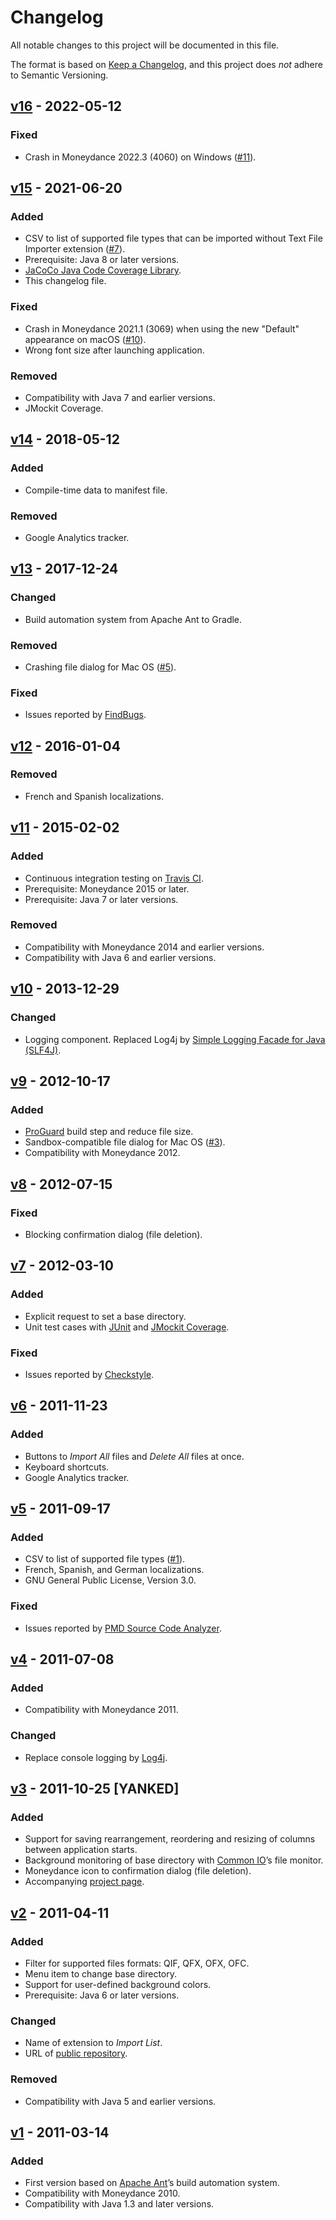 # Changelog
All notable changes to this project will be documented in this file.

The format is based on [Keep a Changelog](https://keepachangelog.com),
and this project does *not* adhere to Semantic Versioning.

## [v16] - 2022-05-12
### Fixed
- Crash in Moneydance 2022.3 (4060) on Windows ([#11]).

## [v15] - 2021-06-20
### Added
- CSV to list of supported file types that can be imported without Text File Importer extension ([#7]).
- Prerequisite: Java 8 or later versions.
- [JaCoCo Java Code Coverage Library](https://www.jacoco.org/jacoco/).
- This changelog file.

### Fixed
- Crash in Moneydance 2021.1 (3069) when using the new "Default" appearance on macOS ([#10]).
- Wrong font size after launching application.

### Removed
- Compatibility with Java 7 and earlier versions.
- JMockit Coverage.

## [v14] - 2018-05-12
### Added
- Compile-time data to manifest file.

### Removed
- Google Analytics tracker.

## [v13] - 2017-12-24
### Changed
- Build automation system from Apache Ant to Gradle.

### Removed
- Crashing file dialog for Mac OS ([#5]).

### Fixed
- Issues reported by [FindBugs](http://findbugs.sourceforge.net/).

## [v12] - 2016-01-04
### Removed
- French and Spanish localizations.

## [v11] - 2015-02-02
### Added
- Continuous integration testing on [Travis CI](https://travis-ci.org/my-flow/importlist).
- Prerequisite: Moneydance 2015 or later.
- Prerequisite: Java 7 or later versions.

### Removed
- Compatibility with Moneydance 2014 and earlier versions.
- Compatibility with Java 6 and earlier versions.

## [v10] - 2013-12-29
### Changed
- Logging component. Replaced Log4j by [Simple Logging Facade for Java (SLF4J)](https://www.slf4j.org).

## [v9] - 2012-10-17
### Added
- [ProGuard](https://www.guardsquare.com/en/products/proguard) build step and reduce file size.
- Sandbox-compatible file dialog for Mac OS ([#3]).
- Compatibility with Moneydance 2012.

## [v8] - 2012-07-15
### Fixed
- Blocking confirmation dialog (file deletion).

## [v7] - 2012-03-10
### Added
- Explicit request to set a base directory.
- Unit test cases with [JUnit](https://junit.org) and [JMockit Coverage](https://jmockit.github.io/tutorial/CodeCoverage.html).

### Fixed
- Issues reported by [Checkstyle](http://checkstyle.sourceforge.net/).

## [v6] - 2011-11-23
### Added
- Buttons to *Import All* files and *Delete All* files at once.
- Keyboard shortcuts.
- Google Analytics tracker.

## [v5] - 2011-09-17
### Added
- CSV to list of supported file types ([#1]).
- French, Spanish, and German localizations.
- GNU General Public License, Version 3.0.

### Fixed
- Issues reported by [PMD Source Code Analyzer](https://pmd.github.io).

## [v4] - 2011-07-08
### Added
- Compatibility with Moneydance 2011.

### Changed
- Replace console logging by [Log4j](https://logging.apache.org/log4j/).

## [v3] - 2011-10-25 [YANKED]
### Added
- Support for saving rearrangement, reordering and resizing of columns between application starts.
- Background monitoring of base directory with [Common IO](https://commons.apache.org/proper/commons-io/)’s file monitor.
- Moneydance icon to confirmation dialog (file deletion).
- Accompanying [project page](https://my-flow.github.io/importlist/).

## [v2] - 2011-04-11
### Added
- Filter for supported files formats: QIF, QFX, OFX, OFC.
- Menu item to change base directory.
- Support for user-defined background colors.
- Prerequisite: Java 6 or later versions.

### Changed
- Name of extension to *Import List*.
- URL of [public repository](https://github.com/my-flow/importlist).

### Removed
- Compatibility with Java 5 and earlier versions.

## [v1] - 2011-03-14
### Added
- First version based on [Apache Ant](https://ant.apache.org)’s build automation system.
- Compatibility with Moneydance 2010.
- Compatibility with Java 1.3 and later versions.

[#11]: https://github.com/my-flow/importlist/issues/11
[#10]: https://github.com/my-flow/importlist/issues/10
[#7]: https://github.com/my-flow/importlist/issues/7
[#5]: https://github.com/my-flow/importlist/issues/5
[#3]: https://github.com/my-flow/importlist/issues/3
[#1]: https://github.com/my-flow/importlist/issues/1

[Unreleased]: https://github.com/my-flow/importlist/compare/v16...HEAD
[v16]: https://github.com/my-flow/importlist/compare/v15...v16
[v15]: https://github.com/my-flow/importlist/compare/v14...v15
[v14]: https://github.com/my-flow/importlist/compare/v13...v14
[v13]: https://github.com/my-flow/importlist/compare/v12...v13
[v12]: https://github.com/my-flow/importlist/compare/v11...v12
[v11]: https://github.com/my-flow/importlist/compare/v10...v11
[v10]: https://github.com/my-flow/importlist/compare/v9...v10
[v9]: https://github.com/my-flow/importlist/compare/v8...v9
[v8]: https://github.com/my-flow/importlist/compare/v7...v8
[v7]: https://github.com/my-flow/importlist/compare/v6...v7
[v6]: https://github.com/my-flow/importlist/compare/v5...v6
[v5]: https://github.com/my-flow/importlist/compare/v4...v5
[v4]: https://github.com/my-flow/importlist/compare/v3...v4
[v3]: https://github.com/my-flow/importlist/compare/v2...v3
[v2]: https://github.com/my-flow/importlist/compare/v1...v2
[v1]: https://github.com/my-flow/importlist/commits/v1